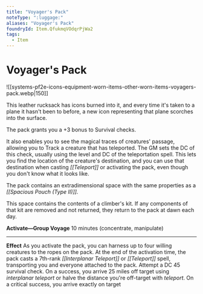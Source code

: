 ```yaml
---
title: "Voyager's Pack"
noteType: ":luggage:"
aliases: "Voyager's Pack"
foundryId: Item.QfukmqVOdqrPjWa2
tags:
  - Item
---
```


# Voyager's Pack
![[systems-pf2e-icons-equipment-worn-items-other-worn-items-voyagers-pack.webp|150]]

This leather rucksack has icons burned into it, and every time it's taken to a plane it hasn't been to before, a new icon representing that plane scorches into the surface.

The pack grants you a +3 bonus to Survival checks.

It also enables you to see the magical traces of creatures' passage, allowing you to Track a creature that has teleported. The GM sets the DC of this check, usually using the level and DC of the teleportation spell. This lets you find the location of the creature's destination, and you can use that destination when casting _[[Teleport]]_ or activating the pack, even though you don't know what it looks like.

The pack contains an extradimensional space with the same properties as a _[[Spacious Pouch (Type II)]]_.

This space contains the contents of a climber's kit. If any components of that kit are removed and not returned, they return to the pack at dawn each day.

**Activate—Group Voyage** 10 minutes (concentrate, manipulate)

* * *

**Effect** As you activate the pack, you can harness up to four willing creatures to the ropes on the pack. At the end of the activation time, the pack casts a 7th-rank _[[Interplanar Teleport]]_ or _[[Teleport]]_ spell, transporting you and everyone attached to the pack. Attempt a DC 45 survival check. On a success, you arrive 25 miles off target using _interplanar teleport_ or halve the distance you're off-target with _teleport_. On a critical success, you arrive exactly on target
